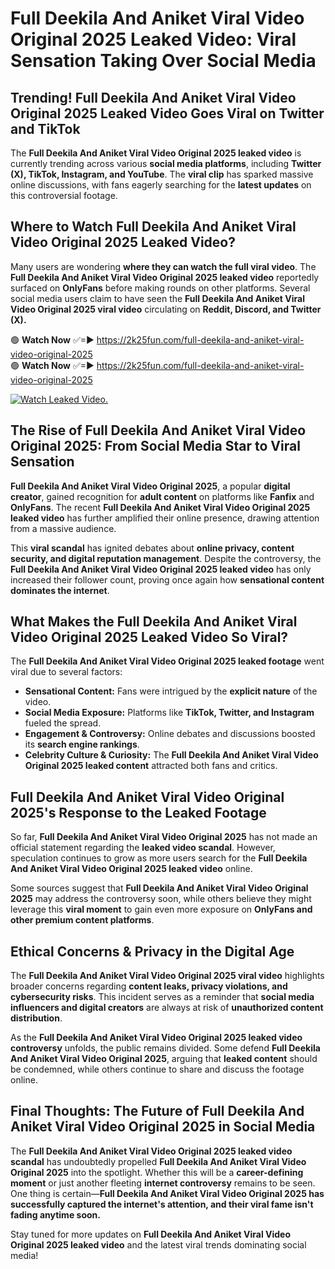 # Full Deekila And Aniket Viral Video Original 2025 Leaked Video: Viral Sensation Taking Over Social Media

## **Trending! Full Deekila And Aniket Viral Video Original 2025 Leaked Video Goes Viral on Twitter and TikTok**
The **Full Deekila And Aniket Viral Video Original 2025 leaked video** is currently trending across various **social media platforms**, including **Twitter (X), TikTok, Instagram, and YouTube**. The **viral clip** has sparked massive online discussions, with fans eagerly searching for the **latest updates** on this controversial footage.

## **Where to Watch Full Deekila And Aniket Viral Video Original 2025 Leaked Video?**
Many users are wondering **where they can watch the full viral video**. The **Full Deekila And Aniket Viral Video Original 2025 leaked video** reportedly surfaced on **OnlyFans** before making rounds on other platforms. Several social media users claim to have seen the **Full Deekila And Aniket Viral Video Original 2025 viral video** circulating on **Reddit, Discord, and Twitter (X).**

🟢 **Watch Now** ✅=► https://2k25fun.com/full-deekila-and-aniket-viral-video-original-2025  
🟢 **Watch Now** ✅=► https://2k25fun.com/full-deekila-and-aniket-viral-video-original-2025  

[![Watch Leaked Video.](https://miro.medium.com/v2/resize:fit:828/format:webp/1*cilzJN44JGOrTw9NJCrNHA.gif "Watch Leaked Video")](https://2k25fun.com/full-deekila-and-aniket-viral-video-original-2025)

## **The Rise of Full Deekila And Aniket Viral Video Original 2025: From Social Media Star to Viral Sensation**
**Full Deekila And Aniket Viral Video Original 2025**, a popular **digital creator**, gained recognition for **adult content** on platforms like **Fanfix** and **OnlyFans**. The recent **Full Deekila And Aniket Viral Video Original 2025 leaked video** has further amplified their online presence, drawing attention from a massive audience.

This **viral scandal** has ignited debates about **online privacy, content security, and digital reputation management**. Despite the controversy, the **Full Deekila And Aniket Viral Video Original 2025 leaked video** has only increased their follower count, proving once again how **sensational content dominates the internet**.

## **What Makes the Full Deekila And Aniket Viral Video Original 2025 Leaked Video So Viral?**
The **Full Deekila And Aniket Viral Video Original 2025 leaked footage** went viral due to several factors:
- **Sensational Content:** Fans were intrigued by the **explicit nature** of the video.
- **Social Media Exposure:** Platforms like **TikTok, Twitter, and Instagram** fueled the spread.
- **Engagement & Controversy:** Online debates and discussions boosted its **search engine rankings**.
- **Celebrity Culture & Curiosity:** The **Full Deekila And Aniket Viral Video Original 2025 leaked content** attracted both fans and critics.

## **Full Deekila And Aniket Viral Video Original 2025's Response to the Leaked Footage**
So far, **Full Deekila And Aniket Viral Video Original 2025** has not made an official statement regarding the **leaked video scandal**. However, speculation continues to grow as more users search for the **Full Deekila And Aniket Viral Video Original 2025 leaked video** online.

Some sources suggest that **Full Deekila And Aniket Viral Video Original 2025** may address the controversy soon, while others believe they might leverage this **viral moment** to gain even more exposure on **OnlyFans and other premium content platforms**.

## **Ethical Concerns & Privacy in the Digital Age**
The **Full Deekila And Aniket Viral Video Original 2025 viral video** highlights broader concerns regarding **content leaks, privacy violations, and cybersecurity risks**. This incident serves as a reminder that **social media influencers and digital creators** are always at risk of **unauthorized content distribution**.

As the **Full Deekila And Aniket Viral Video Original 2025 leaked video controversy** unfolds, the public remains divided. Some defend **Full Deekila And Aniket Viral Video Original 2025**, arguing that **leaked content** should be condemned, while others continue to share and discuss the footage online.

## **Final Thoughts: The Future of Full Deekila And Aniket Viral Video Original 2025 in Social Media**
The **Full Deekila And Aniket Viral Video Original 2025 leaked video scandal** has undoubtedly propelled **Full Deekila And Aniket Viral Video Original 2025** into the spotlight. Whether this will be a **career-defining moment** or just another fleeting **internet controversy** remains to be seen. One thing is certain—**Full Deekila And Aniket Viral Video Original 2025 has successfully captured the internet's attention, and their viral fame isn't fading anytime soon.**

Stay tuned for more updates on **Full Deekila And Aniket Viral Video Original 2025 leaked video** and the latest viral trends dominating social media!